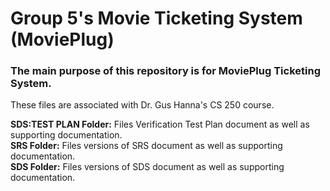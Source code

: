 # Group 5's Movie Ticketing System (MoviePlug)
<h3>The main purpose of this repository is for MoviePlug Ticketing System.</h3>
These files are associated with Dr. Gus Hanna's CS 250 course.<br />



**SDS:TEST PLAN Folder:** Files Verification Test Plan document as well as supporting documentation. <br />
**SRS Folder:** Files versions of SRS document as well as supporting documentation.<br />
**SDS Folder:** Files versions of SDS document as well as supporting documentation.<br />
